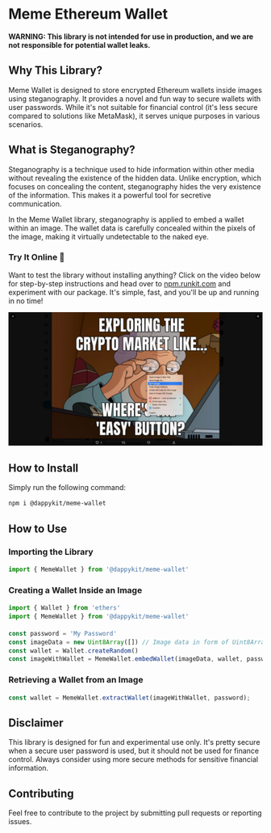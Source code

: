 # Meme Ethereum Wallet

**WARNING: This library is not intended for use in production, and we are not responsible for potential wallet leaks.**

## Why This Library?

Meme Wallet is designed to store encrypted Ethereum wallets inside images using steganography. It provides a novel and fun way to secure wallets with user passwords. While it's not suitable for financial control (it's less secure compared to solutions like MetaMask), it serves unique purposes in various scenarios.

## What is Steganography?

Steganography is a technique used to hide information within other media without revealing the existence of the hidden data. Unlike encryption, which focuses on concealing the content, steganography hides the very existence of the information. This makes it a powerful tool for secretive communication.

In the Meme Wallet library, steganography is applied to embed a wallet within an image. The wallet data is carefully concealed within the pixels of the image, making it virtually undetectable to the naked eye.

### Try It Online 🚀
Want to test the library without installing anything? Click on the video below for step-by-step instructions and head over to [npm.runkit.com](https://npm.runkit.com) and experiment with our package. It's simple, fast, and you'll be up and running in no time!

[![Watch the video](assets/preview.png)](assets/meme-wallet-using-fast.mp4)


## How to Install

Simply run the following command:

```bash
npm i @dappykit/meme-wallet
```

## How to Use

### Importing the Library

```javascript
import { MemeWallet } from '@dappykit/meme-wallet'
```

### Creating a Wallet Inside an Image

```javascript
import { Wallet } from 'ethers'
import { MemeWallet } from '@dappykit/meme-wallet'

const password = 'My Password'
const imageData = new Uint8Array([]) // Image data in form of Uint8Array
const wallet = Wallet.createRandom()
const imageWithWallet = MemeWallet.embedWallet(imageData, wallet, password);
```

### Retrieving a Wallet from an Image

```javascript
const wallet = MemeWallet.extractWallet(imageWithWallet, password);
```

## Disclaimer

This library is designed for fun and experimental use only. It's pretty secure when a secure user password is used, but it should not be used for finance control. Always consider using more secure methods for sensitive financial information.

## Contributing

Feel free to contribute to the project by submitting pull requests or reporting issues.
